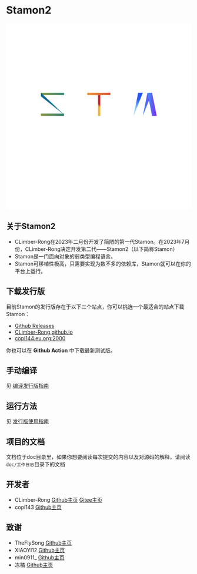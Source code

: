 # Stamon2

![stamon logo](logo/logo.svg)

## 关于Stamon2

* CLimber-Rong在2023年二月份开发了简陋的第一代Stamon。在2023年7月份，CLimber-Rong决定开发第二代——Stamon2（以下简称Stamon）
* Stamon是一门面向对象的弱类型编程语言。
* Stamon可移植性极高，只需要实现为数不多的依赖库，Stamon就可以在你的平台上运行。

## 下载发行版

目前Stamon的发行版存在于以下三个站点，你可以挑选一个最适合的站点下载Stamon：

* [Github Releases](https://github.com/CLimber-Rong/stamon/releases)
* [CLimber-Rong.github.io](https://CLimber-Rong.github.io/resource/stamon2/releases)
* [copi144.eu.org:2000](https://copi144.eu.org:2000/index.php/s/Cstsjcfc4MTCfLf)

你也可以在 **Github Action** 中下载最新测试版。

## 手动编译

见 [编译发行版指南](doc/编译发行版指南.md)

## 运行方法
见 [发行版使用指南](doc/发行版使用指南.md)

## 项目的文档

文档位于doc目录里，如果你想要阅读每次提交的内容以及对源码的解释，请阅读``doc/工作日志``目录下的文档

## 开发者

* CLimber-Rong [Github主页](https://github.com/CLimber-Rong) [Gitee主页](https://gitee.com/QuXiangrong)
* copi143 [Github主页](https://github.com/copi143)

## 致谢

* TheFlySong [Github主页](https://github.com/TheFlySong)
* XIAOYI12 [Github主页](https://github.com/XIAOYI1212)
* min0911_ [Github主页](https://github.com/min0911Y)
* 冻橘 [Github主页](https://github.com/MikanAffine)